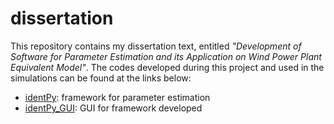 # dissertation

This repository contains my dissertation text, entitled _"Development of Software for Parameter Estimation and its Application on Wind Power Plant Equivalent Model"_. The codes developed during this project and used in the simulations can be found at the links below:

* [identPy](https://github.com/gnegrelli/identPy): framework for parameter estimation
* [identPy_GUI](https://github.com/gnegrelli/identPy_GUI): GUI for framework developed
